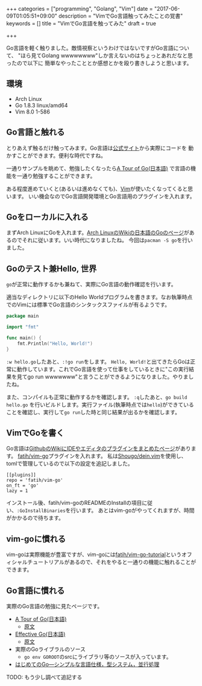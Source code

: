+++
categories = ["programming", "Golang", "Vim"]
date = "2017-06-09T01:05:51+09:00"
description = "VimでGo言語触ってみたことの覚書"
keywords = []
title = "VimでGo言語を触ってみた"
draft = true

+++

Go言語を軽く触りました。敵情視察というわけではないですがGo言語について、
"ほら見てGolang wwwwwwww"しか言えないのはちょっとあれだなと思ったので以下に
簡単なやったこととか感想とかを殴り書きしようと思います。


<!--more-->

## 環境

+ Arch Linux
+ Go 1.8.3 linux/amd64
+ Vim 8.0 1-586

## Go言語と触れる

とりあえず触るだけ触ってみます。Go言語は[公式サイト](https://golang.org/#)から実際にコードを
動かすことができます。便利な時代ですね。

一通りサンプルを眺めて、勉強したくなったら[A Tour of Go(日本語)](https://go-tour-jp.appspot.com/welcome/1)
で言語の機能を一通り勉強することができます。

ある程度進めていくと(あるいは進めなくても)、[Vim](http://www.vim.org)が使いたくなってくると思います。
いい機会なのでGo言語開発環境とGo言語用のプラグインを入れます。

## Goをローカルに入れる

まずArch LinuxにGoを入れます。[Arch LinuxのWikiの日本語のGoのページ](https://wiki.archlinuxjp.org/index.php/Go)があるのでそれに従います。いい時代になりましたね。
今回は`pacman -S go`を行いました。

## Goのテスト兼Hello, 世界

`go`が正常に動作するかも兼ねて、実際にGo言語の動作確認を行います。

適当なディレクトリに以下のHello Worldプログラムを書きます。なお執筆時点でのVimには標準でGo言語のシンタックスファイルが有るようです。

```go
package main

import "fmt"

func main() {
	fmt.Println("Hello, World!")
}
```

`:w hello.go`したあと、`:!go run`をします。
`Hello, World!`と出てきたらGoは正常に動作しています。これでGo言語を使って仕事をしているときに"この実行結果を見てgo run wwwwwww"と言うことができるようになりました。やりましたね。

また、コンパイルも正常に動作するかを確認します。
`:q`したあと、`go build hello.go` を行いビルドします。実行ファイル(執筆時点では`hello`)ができていることを確認し、実行して`go run`した時と同じ結果が出るかを確認します。

## VimでGoを書く

Go言語は[GithubのWikiにIDEやエディタのプラグインをまとめたページ](https://github.com/golang/go/wiki/IDEsAndTextEditorPlugins)があります。
[fatih/vim-go](https://github.com/fatih/vim-go)プラグインを入れます。
私は[Shougo/dein.vim](https://github.com/Shougo/dein.vim)を使用し、tomlで管理しているので以下の設定を追記しました。

```
[[plugins]]
repo = 'fatih/vim-go'
on_ft = 'go'
lazy = 1
```

インストール後、fatih/vim-goのREADMEのInstallの項目に従い、`:GoInstallBinaries`を行います。
あとはvim-goがやってくれますが、時間がかかるので待ちます。

## vim-goに慣れる

vim-goは実際機能が豊富ですが、vim-goには[fatih/vim-go-tutorial](https://github.com/fatih/vim-go-tutorial#documentation-lookup)というオフィシャルチュートリアルがあるので、それをやると一通りの機能に触れることができます。

## Go言語に慣れる

実際のGo言語の勉強に見たページです。

+ [A Tour of Go(日本語)](https://go-tour-jp.appspot.com/welcome/1)
	+ [原文](https://tour.golang.org/welcome/1)
+ [Effective Go(日本語)](http://go.shibu.jp/effective_go.html)
	+ [原文](https://golang.org/doc/effective_go.html)
+ 実際のGoライブラルのソース
	+ `go env GOROOT`のsrcにライブラリ等のソースが入っています。
+ [はじめてのGo―シンプルな言語仕様，型システム，並行処理](http://gihyo.jp/dev/feature/01/go_4beginners)

TODO: もう少し調べて追記する
